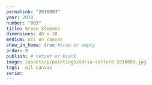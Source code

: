 ```yaml
---
permalink: "2018003"
year: 2018
number: "003"
title: Green Sleeves
dimensions: 40 x 30
medium: oil on canvas
show_in_home: true #true or empty
order: 9
publish: # notyet or blank
image: /assets/p/paintings/adria-sartore-2018003.jpg
tags:  oil canvas
serie:
---
```

